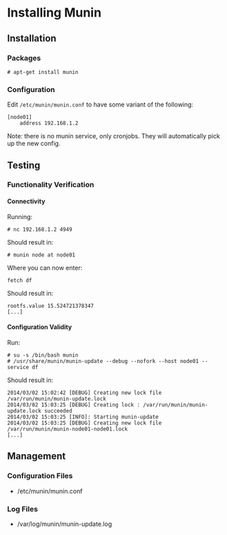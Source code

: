 # Installing Munin
## Installation
### Packages
    # apt-get install munin

### Configuration
Edit `/etc/munin/munin.conf` to have some variant of the following:

    [node01]
        address 192.168.1.2

Note: there is no munin service, only cronjobs. They will automatically pick up the new config.

## Testing
### Functionality Verification
#### Connectivity

Running:

    # nc 192.168.1.2 4949

Should result in:

    # munin node at node01

Where you can now enter:

    fetch df

Should result in:

    rootfs.value 15.524721378347
    [...]

#### Configuration Validity

Run:

	# su -s /bin/bash munin
    # /usr/share/munin/munin-update --debug --nofork --host node01 --service df

Should result in:

    2014/03/02 15:02:42 [DEBUG] Creating new lock file /var/run/munin/munin-update.lock
    2014/03/02 15:03:25 [DEBUG] Creating lock : /var/run/munin/munin-update.lock succeeded
    2014/03/02 15:03:25 [INFO]: Starting munin-update
    2014/03/02 15:03:25 [DEBUG] Creating new lock file /var/run/munin/munin-node01-node01.lock
    [...]

## Management
### Configuration Files
* /etc/munin/munin.conf

### Log Files
* /var/log/munin/munin-update.log